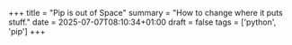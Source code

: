 +++
title = "Pip is out of Space"
summary = "How to change where it puts stuff."
date = 2025-07-07T08:10:34+01:00
draft = false
tags = ['python', 'pip']
+++
